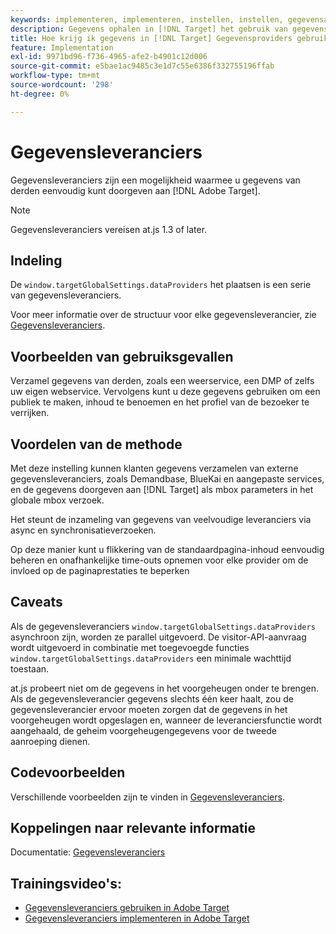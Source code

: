 ```yaml
---
keywords: implementeren, implementeren, instellen, instellen, gegevensaanbieders
description: Gegevens ophalen in [!DNL Target] het gebruik van gegevensaanbieders.
title: Hoe krijg ik gegevens in [!DNL Target] Gegevensproviders gebruiken?
feature: Implementation
exl-id: 9971bd96-f736-4965-afe2-b4901c12d006
source-git-commit: e5bae1ac9485c3e1d7c55e6386f332755196ffab
workflow-type: tm+mt
source-wordcount: '298'
ht-degree: 0%

---
```


# Gegevensleveranciers

Gegevensleveranciers zijn een mogelijkheid waarmee u gegevens van derden eenvoudig kunt doorgeven aan [!DNL Adobe Target].

>[!NOTE]
>
>Gegevensleveranciers vereisen at.js 1.3 of later.

## Indeling

De `window.targetGlobalSettings.dataProviders` het plaatsen is een serie van gegevensleveranciers.

Voor meer informatie over de structuur voor elke gegevensleverancier, zie [Gegevensleveranciers](../../implement/client-side/atjs/atjs-functions/targetglobalsettings.md#data-providers).

## Voorbeelden van gebruiksgevallen

Verzamel gegevens van derden, zoals een weerservice, een DMP of zelfs uw eigen webservice. Vervolgens kunt u deze gegevens gebruiken om een publiek te maken, inhoud te benoemen en het profiel van de bezoeker te verrijken.

## Voordelen van de methode

Met deze instelling kunnen klanten gegevens verzamelen van externe gegevensleveranciers, zoals Demandbase, BlueKai en aangepaste services, en de gegevens doorgeven aan [!DNL Target] als mbox parameters in het globale mbox verzoek.

Het steunt de inzameling van gegevens van veelvoudige leveranciers via async en synchronisatieverzoeken.

Op deze manier kunt u flikkering van de standaardpagina-inhoud eenvoudig beheren en onafhankelijke time-outs opnemen voor elke provider om de invloed op de paginaprestaties te beperken

## Caveats

Als de gegevensleveranciers `window.targetGlobalSettings.dataProviders` asynchroon zijn, worden ze parallel uitgevoerd. De visitor-API-aanvraag wordt uitgevoerd in combinatie met toegevoegde functies `window.targetGlobalSettings.dataProviders` een minimale wachttijd toestaan.

at.js probeert niet om de gegevens in het voorgeheugen onder te brengen. Als de gegevensleverancier gegevens slechts één keer haalt, zou de gegevensleverancier ervoor moeten zorgen dat de gegevens in het voorgeheugen wordt opgeslagen en, wanneer de leveranciersfunctie wordt aangehaald, de geheim voorgeheugengegevens voor de tweede aanroeping dienen.

## Codevoorbeelden

Verschillende voorbeelden zijn te vinden in [Gegevensleveranciers](../../implement/client-side/atjs/atjs-functions/targetglobalsettings.md#data-providers).

## Koppelingen naar relevante informatie

Documentatie: [Gegevensleveranciers](../../implement/client-side/atjs/atjs-functions/targetglobalsettings.md#data-providers)

## Trainingsvideo&#39;s:

* [Gegevensleveranciers gebruiken in Adobe Target](https://experienceleague.adobe.com/docs/target-learn/tutorials/integrations/use-data-providers-to-integrate-third-party-data.html)
* [Gegevensleveranciers implementeren in Adobe Target](https://experienceleague.adobe.com/docs/target-learn/tutorials/integrations/implement-data-providers-to-integrate-third-party-data.html)
